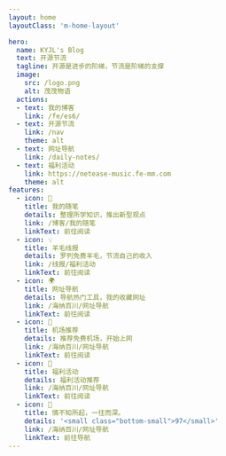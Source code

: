 ```yaml
---
layout: home
layoutClass: 'm-home-layout'

hero:
  name: KYJL's Blog
  text: 开源节流
  tagline: 开源是进步的阶梯，节流是阶梯的支撑
  image:
    src: /logo.png
    alt: 茂茂物语
  actions:
  - text: 我的博客
    link: /fe/es6/
  - text: 开源节流
    link: /nav
    theme: alt
  - text: 网址导航
    link: /daily-notes/
  - text: 福利活动
    link: https://netease-music.fe-mm.com
    theme: alt
features:
  - icon: 📖
    title: 我的随笔
    details: 整理所学知识，推出新型观点
    link: /博客/我的随笔
    linkText: 前往阅读
  - icon: 💡
    title: 羊毛线报
    details: 罗列免费羊毛，节流自己的收入
    link: /线报/福利活动
    linkText: 前往阅读
  - icon: 🌍
    title: 网址导航
    details: 导航热门工具，我的收藏网址
    link: /海纳百川/网址导航
    linkText: 前往阅读
  - icon: 🚀
    title: 机场推荐
    details: 推荐免费机场，开始上网
    link: /海纳百川/网址导航
    linkText: 前往阅读
  - icon: 🧰
    title: 福利活动
    details: 福利活动推荐
    link: /海纳百川/网址导航
    linkText: 前往阅读
  - icon: 📘
    title: 情不知所起，一往而深。
    details: '<small class="bottom-small">97</small>'
    link: /海纳百川/网址导航
    linkText: 前往导航
---
```


<ClientOnly><Heatmap /></ClientOnly>

<style>
.m-home-layout .image-src:hover {
  transform: translate(-50%, -50%) rotate(666turn);
  transition: transform 59s 1s cubic-bezier(0.3, 0, 0.8, 1);
}

.m-home-layout .details small {
  opacity: 0.8;
}

.m-home-layout .item:last-child .details {
  display: flex;
  justify-content: flex-end;
  align-items: end;
}

@media (min-width: 768px) {
  .VPHome {
    margin-bottom: 50px !important;
  }
}
</style>


    